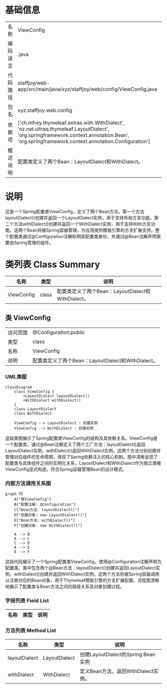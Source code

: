 # 基础信息

|      |      |
|------|------|
| 名称 | ViewConfig |
| 编码语言 | .java |
| 代码路径 | staffjoy/web-app/src/main/java/xyz/staffjoy/web/config/ViewConfig.java |
| 包名 | xyz.staffjoy.web.config |
| 依赖项 | ['ch.mfrey.thymeleaf.extras.with.WithDialect', 'nz.net.ultraq.thymeleaf.LayoutDialect', 'org.springframework.context.annotation.Bean', 'org.springframework.context.annotation.Configuration'] |
| 概述说明 | 配置类定义了两个Bean：LayoutDialect和WithDialect。 |

# 说明

这是一个Spring配置类ViewConfig，定义了两个Bean方法。第一个方法layoutDialect()创建并返回一个LayoutDialect实例，用于支持布局方言功能。第二个方法withDialect()创建并返回一个WithDialect实例，用于支持With方言功能。这两个Bean将被Spring容器管理，为应用提供模板引擎的方言扩展支持。整个配置类通过@Configuration注解标明其配置类身份，并通过@Bean注解声明需要由Spring管理的组件。

# 类列表 Class Summary

| 名称   | 类型  | 说明 |
|-------|------|-------------|
| ViewConfig | class | 配置类定义了两个Bean：LayoutDialect和WithDialect。 |



## 类 ViewConfig

|      |      |
|------|------|
| 访问范围 | @Configuration;public |
| 类型 | class |
| 名称 | ViewConfig |
| 说明 | 配置类定义了两个Bean：LayoutDialect和WithDialect。 |


### UML类图

```mermaid
classDiagram
    class ViewConfig {
        +LayoutDialect layoutDialect()
        +WithDialect withDialect()
    }
    class LayoutDialect
    class WithDialect

    ViewConfig --> LayoutDialect : 创建实例
    ViewConfig --> WithDialect : 创建实例
```

这段类图展示了Spring配置类ViewConfig的结构及其依赖关系。ViewConfig是一个配置类，通过@Bean注解定义了两个工厂方法：layoutDialect()返回LayoutDialect实例，withDialect()返回WithDialect实例。这两个方法分别创建并管理对应组件的生命周期，体现了Spring依赖注入的核心机制。图中清晰呈现了配置类与具体组件之间的实例化关系，LayoutDialect和WithDialect作为独立类被ViewConfig显式构造，符合Spring容器管理Bean的设计模式。


### 内部方法调用关系图

```mermaid
graph TD
    A["类ViewConfig"]
    B["配置注解: @Configuration"]
    C["Bean方法: layoutDialect()"]
    D["创建对象: new LayoutDialect()"]
    E["Bean方法: withDialect()"]
    F["创建对象: new WithDialect()"]

    A --> B
    A --> C
    C --> D
    A --> E
    E --> F
```

这段代码展示了一个Spring配置类ViewConfig，使用@Configuration注解声明为配置类。类中包含两个@Bean方法：layoutDialect()创建并返回LayoutDialect实例，withDialect()创建并返回WithDialect实例。这两个方法将被Spring容器调用以注册对应的Bean对象，用于Thymeleaf模板引擎的方言扩展配置。流程图清晰地展示了配置类与Bean方法之间的层级关系及对象创建过程。

### 字段列表 Field List

| 名称  | 类型  | 说明 |
|-------|-------|------|

### 方法列表 Method List

| 名称  | 类型  | 说明 |
|-------|-------|------|
| layoutDialect | LayoutDialect | 创建LayoutDialect的Spring Bean实例 |
| withDialect | WithDialect | 定义Bean方法，返回WithDialect实例。 |




